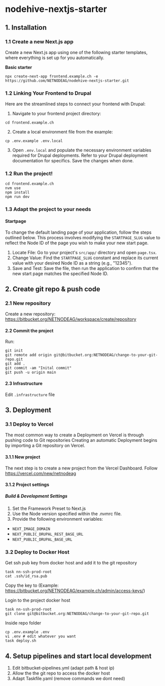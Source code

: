 # nodehive-nextjs-starter

## 1. Installation

### 1.1 Create a new Next.js app

Create a new Next.js app using one of the following starter templates, where everything is set up for you automatically.

**Basic starter**

```
npx create-next-app frontend.example.ch -e https://github.com/NETNODEAG/nodehive-nextjs-starter.git
```

### 1.2 Linking Your Frontend to Drupal

Here are the streamlined steps to connect your frontend with Drupal:

1. Navigate to your frontend project directory:

```
cd frontend.example.ch
```

2. Create a local environment file from the example:

```
cp .env.example .env.local
```

3. Open `.env.local` and populate the necessary environment variables required for Drupal deployments. Refer to your Drupal deployment documentation for specifics. Save the changes when done.

### 1.2 Run the project!

```
cd frontend.example.ch
nvm use
npm install
npm run dev
```

### 1.3 Adapt the project to your needs

#### Startpage

To change the default landing page of your application, follow the steps outlined below. This process involves modifying the `STARTPAGE_SLUG` value to reflect the Node ID of the page you wish to make your new start page.

1. Locate File: Go to your project's `src/app/` directory and open `page.tsx`.
2. Change Value: Find the `STARTPAGE_SLUG` constant and replace its current value with your desired Node ID as a string (e.g., "12345").
3. Save and Test: Save the file, then run the application to confirm that the new start page matches the specified Node ID.

## 2. Create git repo & push code

### 2.1 New repository

Create a new repository: https://bitbucket.org/NETNODEAG/workspace/create/repository

#### 2.2 Commit the project

Run:

```
git init
git remote add origin git@bitbucket.org:NETNODEAG/change-to-your-git-repo.git
git add .
git commit -am "Inital commit"
git push -u origin main
```

#### 2.3 Infrastructure

Edit `.infrastructure` file

## 3. Deployment

### 3.1 Deploy to Vercel

The most common way to create a Deployment on Vercel is through pushing code to Git repositories Creating an automatic Deployment begins by importing a Git repository on Vercel.

#### 3.1.1 New project

The next step is to create a new project from the Vercel Dashboard. Follow https://vercel.com/new/netnodeag

#### 3.1.2 Project settings

##### Build & Development Settings

1. Set the Framework Preset to Next.js
2. Use the Node version specified within the .nvmrc file.
3. Provide the following environment variables:

- `NEXT_IMAGE_DOMAIN`
- `NEXT_PUBLIC_DRUPAL_REST_BASE_URL`
- `NEXT_PUBLIC_DRUPAL_BASE_URL`

### 3.2 Deploy to Docker Host

Get ssh pub key from docker host and add it to the git repository

```
task nn-ssh-prod-root
cat .ssh/id_rsa.pub
```

Copy the key to (Example: https://bitbucket.org/NETNODEAG/example.ch/admin/access-keys/)

Login to the project docker host

```
task nn-ssh-prod-root
git clone git@bitbucket.org:NETNODEAG/change-to-your-git-repo.git
```

Inside repo folder

```
cp .env.example .env
vi .env # edit whatever you want
task deploy.sh
```

## 4. Setup pipelines and start local development

1. Edit bitbucket-pipelines.yml (adapt path & host ip)
2. Allow the the git repo to access the docker host
3. Adapt Taskfile.yaml (remove commands we dont need)
